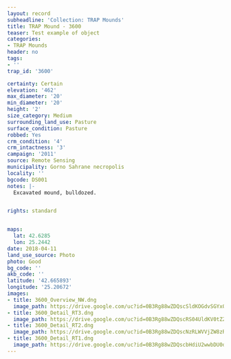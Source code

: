 ```yaml
---
layout: record
subheadline: 'Collection: TRAP Mounds'
title: TRAP Mound - 3600
teaser: Test example of object
categories:
- TRAP Mounds
header: no
tags:
- ''
trap_id: '3600'

certainty: Certain
elevation: '462'
max_diameter: '20'
min_diameter: '20'
height: '2'
size_category: Medium
surrounding_land_use: Pasture
surface_condition: Pasture
robbed: Yes
crm_condition: '4'
crm_intactness: '3'
campaign: '2011'
source: Remote Sensing
municipality: Gorno Sahrane necropolis
locality: ''
bgcode: DS001
notes: |-
  Excavated mound, bulldozed.


rights: standard


maps:
  lat: 42.6285
  lon: 25.2442
date: 2018-04-11
land_use_source: Photo
photo: Good
bg_code: ''
akb_code: ''
latitude: '42.665893'
longitude: '25.20672'
images:
- title: 3600_Overview_NW.dng
  image_path: https://drive.google.com/uc?id=0B3Rg88wZDQscSldKOGdvSGYxQ0U
- title: 3600_Detail_RT3.dng
  image_path: https://drive.google.com/uc?id=0B3Rg88wZDQscRS04UldKV0tZZFU
- title: 3600_Detail_RT2.dng
  image_path: https://drive.google.com/uc?id=0B3Rg88wZDQscNzRLWVVjZW8zR2s
- title: 3600_Detail_RT1.dng
  image_path: https://drive.google.com/uc?id=0B3Rg88wZDQscbHdiU2wwbDU0d3c
---
```

